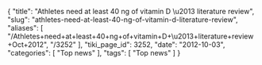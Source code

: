 {
    "title": "Athletes need at least 40 ng of vitamin D \u2013 literature review",
    "slug": "athletes-need-at-least-40-ng-of-vitamin-d-literature-review",
    "aliases": [
        "/Athletes+need+at+least+40+ng+of+vitamin+D+\u2013+literature+review+Oct+2012",
        "/3252"
    ],
    "tiki_page_id": 3252,
    "date": "2012-10-03",
    "categories": [
        "Top news"
    ],
    "tags": [
        "Top news"
    ]
}
